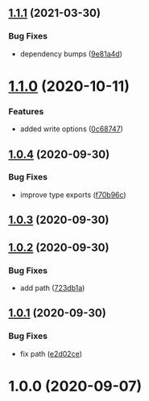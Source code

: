 ## [1.1.1](https://github.com/bconnorwhite/write-md-safe/compare/v1.1.0...v1.1.1) (2021-03-30)


### Bug Fixes

* dependency bumps ([9e81a4d](https://github.com/bconnorwhite/write-md-safe/commit/9e81a4d6e53ef9df7bcca3b52413a4ad516ed90e))



# [1.1.0](https://github.com/bconnorwhite/write-md-safe/compare/v1.0.4...v1.1.0) (2020-10-11)


### Features

* added write options ([0c68747](https://github.com/bconnorwhite/write-md-safe/commit/0c6874725ebb5e1c5e375a8f811a3c71e8ffaece))



## [1.0.4](https://github.com/bconnorwhite/write-md-safe/compare/v1.0.3...v1.0.4) (2020-09-30)


### Bug Fixes

* improve type exports ([f70b96c](https://github.com/bconnorwhite/write-md-safe/commit/f70b96cfd7595e4e43f06aa966a6f99e3c85fe43))



## [1.0.3](https://github.com/bconnorwhite/write-md-safe/compare/v1.0.2...v1.0.3) (2020-09-30)



## [1.0.2](https://github.com/bconnorwhite/write-md-safe/compare/v1.0.1...v1.0.2) (2020-09-30)


### Bug Fixes

* add path ([723db1a](https://github.com/bconnorwhite/write-md-safe/commit/723db1ae3e5d5870391d922f62f79691e8c124e9))



## [1.0.1](https://github.com/bconnorwhite/write-md-safe/compare/v1.0.0...v1.0.1) (2020-09-30)


### Bug Fixes

* fix path ([e2d02ce](https://github.com/bconnorwhite/write-md-safe/commit/e2d02ceb47be29fb987f0e9c22f0268477c31f91))



# 1.0.0 (2020-09-07)



